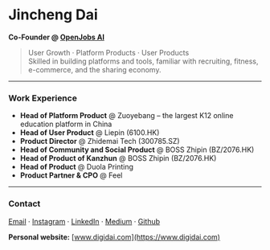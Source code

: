 # Jincheng Dai

**Co-Founder @ [OpenJobs AI](https://www.openjobs-ai.com/)**

> User Growth · Platform Products · User Products  
> Skilled in building platforms and tools, familiar with recruiting, fitness, e-commerce, and the sharing economy.

---

### Work Experience
- **Head of Platform Product** @ Zuoyebang – the largest K12 online education platform in China
- **Head of User Product** @ Liepin (6100.HK)
- **Product Director** @ Zhidemai Tech (300785.SZ)
- **Head of Community and Social Product** @ BOSS Zhipin (BZ/2076.HK)
- **Head of Product of Kanzhun** @ BOSS Zhipin (BZ/2076.HK)
- **Head of Product** @ Duola Printing
- **Product Partner & CPO** @ Feel

---

### Contact
[Email](mailto:daiq@live.cn) · [Instagram](https://www.instagram.com/gene_dai_) · [LinkedIn](https://www.linkedin.com/in/genedai) · [Medium](https://medium.com/@genedai) · [Github](https://digidai.github.io/)

**Personal website:** [www.digidai.com](https://www.digidai.com)

